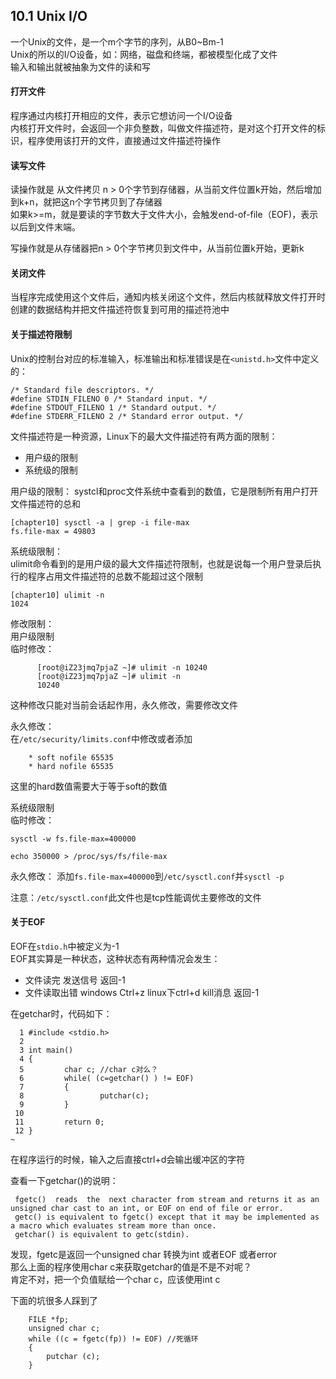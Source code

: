 ## 10.1 Unix I/O

一个Unix的文件，是一个m个字节的序列，从B0~Bm-1  
Unix的所以的I/O设备，如：网络，磁盘和终端，都被模型化成了文件   
输入和输出就被抽象为文件的读和写

#### 打开文件
程序通过内核打开相应的文件，表示它想访问一个I/O设备  
内核打开文件时，会返回一个非负整数，叫做文件描述符，是对这个打开文件的标识，程序使用该打开的文件，直接通过文件描述符操作  

#### 读写文件
读操作就是 从文件拷贝 n > 0个字节到存储器，从当前文件位置k开始，然后增加到k+n，就把这n个字节拷贝到了存储器  
如果k>=m，就是要读的字节数大于文件大小，会触发end-of-file（EOF)，表示以后到文件末端。

写操作就是从存储器把n > 0个字节拷贝到文件中，从当前位置k开始，更新k  

#### 关闭文件
当程序完成使用这个文件后，通知内核关闭这个文件，然后内核就释放文件打开时创建的数据结构并把文件描述符恢复到可用的描述符池中


#### 关于描述符限制
Unix的控制台对应的标准输入，标准输出和标准错误是在`<unistd.h>`文件中定义的：

    /* Standard file descriptors. */
    #define STDIN_FILENO 0 /* Standard input. */
    #define STDOUT_FILENO 1 /* Standard output. */
    #define STDERR_FILENO 2 /* Standard error output. */

文件描述符是一种资源，Linux下的最大文件描述符有两方面的限制：
- 用户级的限制
- 系统级的限制

用户级的限制：  systcl和proc文件系统中查看到的数值，它是限制所有用户打开文件描述符的总和

    [chapter10] sysctl -a | grep -i file-max      
    fs.file-max = 49803

系统级限制：    
ulimit命令看到的是用户级的最大文件描述符限制，也就是说每一个用户登录后执行的程序占用文件描述符的总数不能超过这个限制

    [chapter10] ulimit -n                       
    1024

修改限制：  
用户级限制  
临时修改：  

          [root@iZ23jmq7pjaZ ~]# ulimit -n 10240
          [root@iZ23jmq7pjaZ ~]# ulimit -n
          10240

这种修改只能对当前会话起作用，永久修改，需要修改文件  

永久修改：  
在`/etc/security/limits.conf`中修改或者添加

        * soft nofile 65535
        * hard nofile 65535

这里的hard数值需要大于等于soft的数值  

系统级限制     
临时修改：

`sysctl -w fs.file-max=400000 `

`echo 350000 > /proc/sys/fs/file-max`

永久修改：
添加`fs.file-max=400000`到`/etc/sysctl.conf`并`sysctl -p`
  
注意：`/etc/sysctl.conf`此文件也是tcp性能调优主要修改的文件

#### 关于EOF
EOF在`stdio.h`中被定义为-1  
EOF其实算是一种状态，这种状态有两种情况会发生：
- 文件读完 发送信号 返回-1
- 文件读取出错  windows Ctrl+z  linux下ctrl+d kill消息 返回-1

在getchar时，代码如下：

      1 #include <stdio.h>
      2
      3 int main()
      4 {
      5         char c; //char c对么？
      6         while( (c=getchar() ) != EOF)
      7         {
      8                 putchar(c);
      9         }
     10
     11         return 0;
     12 }
    ~

在程序运行的时候，输入之后直接ctrl+d会输出缓冲区的字符  

查看一下getchar()的说明：

     fgetc()  reads  the  next character from stream and returns it as an unsigned char cast to an int, or EOF on end of file or error.
     getc() is equivalent to fgetc() except that it may be implemented as a macro which evaluates stream more than once.
     getchar() is equivalent to getc(stdin).

发现，fgetc是返回一个unsigned char 转换为int 或者EOF 或者error    
那么上面的程序使用char c来获取getchar的值是不是不对呢？  
肯定不对，把一个负值赋给一个char c，应该使用int c   

下面的坑很多人踩到了

        FILE *fp;
        unsigned char c; 
        while ((c = fgetc(fp)) != EOF) //死循环
        {
            putchar (c);
        }
